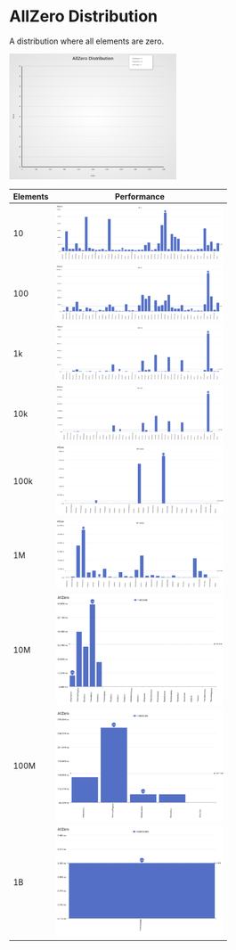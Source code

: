 # AllZero Distribution

A distribution where all elements are zero.

[<img src="../../images/distribution/AllZero.svg" width="300" alt="AllZero Distribution">](../../images/distribution/AllZero.svg)

| Elements | Performance                                                                                                                                                                                          |
| -------- | ---------------------------------------------------------------------------------------------------------------------------------------------------------------------------------------------------- |
| 10       | <a href="../../images/perf/distribution/AllZero_cat_a_series_s_10$_bars.svg?raw=true" target="_blank"><img src="../../images/perf/distribution/AllZero_cat_a_series_s_10$_bars.svg" width="300"></a> |
| 100      | [<img src="../../images/perf/distribution/AllZero_cat_a_series_s_100$_bars.svg" width="300">](../../images/perf/distribution/AllZero_cat_a_series_s_100$_bars.svg?raw=true)                          |
| 1k       | [<img src="../../images/perf/distribution/AllZero_cat_a_series_s_1000$_bars.svg" width="300">](../../images/perf/distribution/AllZero_cat_a_series_s_1000$_bars.svg?raw=true)                        |
| 10k      | [<img src="../../images/perf/distribution/AllZero_cat_a_series_s_10000$_bars.svg" width="300">](../../images/perf/distribution/AllZero_cat_a_series_s_10000$_bars.svg?raw=true)                      |
| 100k     | [<img src="../../images/perf/distribution/AllZero_cat_a_series_s_100000$_bars.svg" width="300">](../../images/perf/distribution/AllZero_cat_a_series_s_100000$_bars.svg?raw=true)                    |
| 1M       | [<img src="../../images/perf/distribution/AllZero_cat_a_series_s_1000000$_bars.svg" width="300">](../../images/perf/distribution/AllZero_cat_a_series_s_1000000$_bars.svg?raw=true)                  |
| 10M      | [<img src="../../images/perf/distribution/AllZero_cat_a_series_s_10000000$_bars.svg" width="300">](../../images/perf/distribution/AllZero_cat_a_series_s_10000000$_bars.svg?raw=true)                |
| 100M     | [<img src="../../images/perf/distribution/AllZero_cat_a_series_s_100000000$_bars.svg" width="300">](../../images/perf/distribution/AllZero_cat_a_series_s_100000000$_bars.svg?raw=true)              |
| 1B       | [<img src="../../images/perf/distribution/AllZero_cat_a_series_s_1000000000$_bars.svg" width="300">](../../images/perf/distribution/AllZero_cat_a_series_s_1000000000$_bars.svg?raw=true)            |